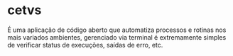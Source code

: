 # cetvs
É uma aplicação de código aberto que automatiza processos e rotinas nos mais variados ambientes, gerenciado via terminal é extremamente simples de verificar status de execuções, saídas de erro, etc.

